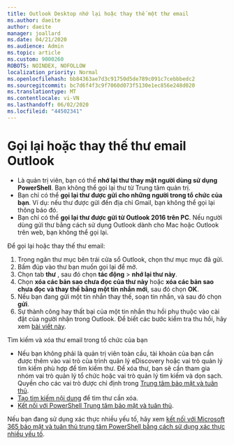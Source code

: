 ```yaml
---
title: Outlook Desktop nhớ lại hoặc thay thế một thư email
ms.author: daeite
author: daeite
manager: joallard
ms.date: 04/21/2020
ms.audience: Admin
ms.topic: article
ms.custom: 9000260
ROBOTS: NOINDEX, NOFOLLOW
localization_priority: Normal
ms.openlocfilehash: bb84363ae7d3c91750d5de789c091c7cebbbedc2
ms.sourcegitcommit: bc7d6f4f3c9f7060d073f5130e1ec856e248d020
ms.translationtype: MT
ms.contentlocale: vi-VN
ms.lasthandoff: 06/02/2020
ms.locfileid: "44502341"
---
```

# <a name="recall-or-replace-an-outlook-email-message"></a>Gọi lại hoặc thay thế thư email Outlook

- Là quản trị viên, bạn có thể **nhớ lại thư thay mặt người dùng sử dụng PowerShell**. Bạn không thể gọi lại thư từ Trung tâm quản trị.
- Bạn chỉ có thể **gọi lại thư được gửi cho những người trong tổ chức của bạn**. Ví dụ: nếu thư được gửi đến địa chỉ Gmail, bạn không thể gọi lại thông báo đó.
- Bạn chỉ có thể **gọi lại thư được gửi từ Outlook 2016 trên PC**. Nếu người dùng gửi thư bằng cách sử dụng Outlook dành cho Mac hoặc Outlook trên web, bạn không thể gọi lại.

Để gọi lại hoặc thay thế thư email:

1. Trong ngăn thư mục bên trái cửa sổ Outlook, chọn thư mục mục đã gửi.
1. Bấm đúp vào thư bạn muốn gọi lại để mở.
1. Chọn tab **thư** , sau đó chọn **tác động**  >  **nhớ lại thư này**.
1. Chọn **xóa các bản sao chưa đọc của thư này** hoặc **xóa các bản sao chưa đọc và thay thế bằng một tin nhắn mới**, sau đó chọn **OK**.
1. Nếu bạn đang gửi một tin nhắn thay thế, soạn tin nhắn, và sau đó chọn **gửi**.
1. Sự thành công hay thất bại của một tin nhắn thu hồi phụ thuộc vào cài đặt của người nhận trong Outlook. Để biết các bước kiểm tra thu hồi, hãy xem [bài viết này](https://support.office.com/article/35027f88-d655-4554-b4f8-6c0729a723a0).

Tìm kiếm và xóa thư email trong tổ chức của bạn

- Nếu bạn không phải là quản trị viên toàn cầu, tài khoản của bạn cần được thêm vào vai trò của trình quản lý eDiscovery hoặc vai trò quản lý tìm kiếm phù hợp để tìm kiếm thư. Để xóa thư, bạn sẽ cần tham gia nhóm vai trò quản lý tổ chức hoặc vai trò quản lý tìm kiếm và dọn sạch. Quyền cho các vai trò được chỉ định trong [Trung tâm bảo mật và tuân thủ](https://go.microsoft.com/fwlink/?linkid=2083731).
- [Tạo tìm kiếm nội dung](https://docs.microsoft.com/microsoft-365/compliance/content-search) để tìm thư cần xóa.
- [Kết nối với PowerShell Trung tâm bảo mật và tuân thủ](https://docs.microsoft.com/powershell/exchange/office-365-scc/connect-to-scc-powershell/connect-to-scc-powershell?view=exchange-ps).

Nếu bạn đang sử dụng xác thực nhiều yếu tố, hãy xem [kết nối với Microsoft 365 bảo mật và tuân thủ trung tâm PowerShell bằng cách sử dụng xác thực nhiều yếu tố](https://docs.microsoft.com/powershell/exchange/office-365-scc/connect-to-scc-powershell/mfa-connect-to-scc-powershell?view=exchange-ps).